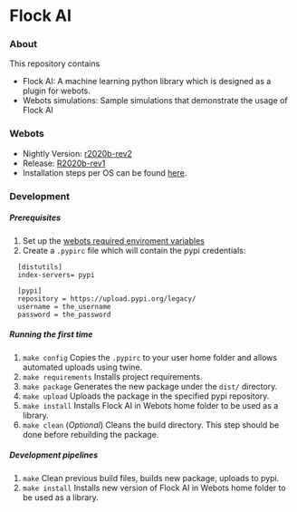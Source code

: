 # Flock AI

### About
This repository contains
- Flock AI: A machine learning python library which is designed as a plugin for webots.
- Webots simulations: Sample simulations that demonstrate the usage of Flock AI


### Webots
- Nightly Version: [r2020b-rev2](https://github.com/cyberbotics/webots/releases)
- Release: [R2020b-rev1](https://github.com/cyberbotics/webots/releases/tag/R2020b-rev1)
- Installation steps per OS can be found [here](https://cyberbotics.com/doc/guide/installation-procedure).

### Development

##### Prerequisites
1. Set up the [webots required enviroment variables](https://cyberbotics.com/doc/guide/running-extern-robot-controllers?tab-language=python&tab-os=linux#environment-variables)
2. Create a `.pypirc` file which will contain the pypi credentials:
  ``` 
    [distutils]
    index-servers= pypi
    
    [pypi]
    repository = https://upload.pypi.org/legacy/
    username = the_username
    password = the_password
  ```

##### Running the first time
1. `make config`
    Copies the `.pypirc` to your user home folder and allows automated uploads using twine.
2. `make requirements`
    Installs project requirements.
3. `make package`
    Generates the new package under the `dist/` directory.
4. `make upload`
    Uploads the package in the specified pypi repository.  
5. `make install`
    Installs Flock AI in Webots home folder to be used as a library.
6. `make clean` (*Optional*)
    Cleans the build directory. This step should be done before rebuilding the package.

##### Development pipelines
1. `make`
    Clean previous build files, builds new package, uploads to pypi.
2. `make install`
    Installs new version of Flock AI in Webots home folder to be used as a library.

 
